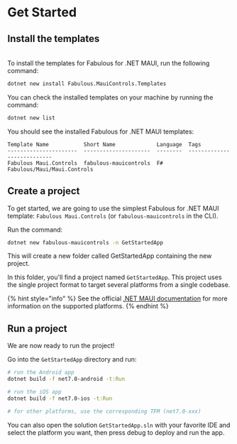 # Get Started

## Install the templates

\
To install the templates for Fabulous for .NET MAUI, run the following command:

```bash
dotnet new install Fabulous.MauiControls.Templates
```

You can check the installed templates on your machine by running the command:

```bash
dotnet new list
```

You should see the installed Fabulous for .NET MAUI templates:

```
Template Name           Short Name             Language  Tags                       
----------------------  ---------------------  --------  ---------------------------
Fabulous Maui.Controls  fabulous-mauicontrols  F#        Fabulous/Maui/Maui.Controls
```

## Create a project

To get started, we are going to use the simplest Fabulous for .NET MAUI template: `Fabulous Maui.Controls` (or `fabulous-mauicontrols` in the CLI).

Run the command:

```bash
dotnet new fabulous-mauicontrols -n GetStartedApp
```

This will create a new folder called GetStartedApp containing the new project.

In this folder, you'll find a project named `GetStartedApp`. This project uses the single project format to target several platforms from a single codebase.

{% hint style="info" %}
See the official [.NET MAUI documentation](https://learn.microsoft.com/en-us/dotnet/maui/supported-platforms) for more information on the supported platforms.
{% endhint %}

## Run a project

We are now ready to run the project!

Go into the `GetStartedApp` directory and run:

```bash
# run the Android app
dotnet build -f net7.0-android -t:Run

# run the iOS app
dotnet build -f net7.0-ios -t:Run

# for other platforms, use the corresponding TFM (net7.0-xxx)
```

You can also open the solution `GetStartedApp.sln` with your favorite IDE and select the platform you want, then press debug to deploy and run the app.
